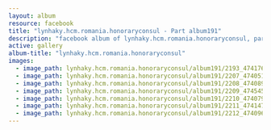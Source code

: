 ```yaml
---
layout: album
resource: facebook
title: "lynhaky.hcm.romania.honoraryconsul - Part album191"
description: "facebook album of lynhaky.hcm.romania.honoraryconsul, part album191."
active: gallery
album-title: "lynhaky.hcm.romania.honoraryconsul"
images:
  - image_path: lynhaky.hcm.romania.honoraryconsul/album191/2193_474176485_1149526319864660_4640243817595779919_n.jpg
  - image_path: lynhaky.hcm.romania.honoraryconsul/album191/2207_474051267_1149512959865996_570926640843798229_n.jpg
  - image_path: lynhaky.hcm.romania.honoraryconsul/album191/2208_474089843_1149512966532662_7179888475309938376_n.jpg
  - image_path: lynhaky.hcm.romania.honoraryconsul/album191/2209_474545700_1149512956532663_9026070547450911984_n.jpg
  - image_path: lynhaky.hcm.romania.honoraryconsul/album191/2210_474079615_1149512986532660_3123732574072057674_n.jpg
  - image_path: lynhaky.hcm.romania.honoraryconsul/album191/2211_474147174_1149512979865994_7263748787193564265_n.jpg
  - image_path: lynhaky.hcm.romania.honoraryconsul/album191/2212_474096014_1149512969865995_5321639744179146726_n.jpg
---
```

